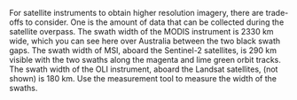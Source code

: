 For satellite instruments to obtain higher resolution imagery, there are trade-offs to consider. One is the amount of data that can be collected during the satellite overpass. The swath width of the MODIS instrument is 2330 km wide, which you can see here over Australia between the two black swath gaps. The swath width of MSI, aboard the Sentinel-2 satellites, is 290 km visible with the two swaths along the magenta and lime green orbit tracks. The swath width of the OLI instrument, aboard the Landsat satellites, (not shown) is 180 km. Use the measurement tool to measure the width of the swaths.